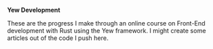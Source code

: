 **Yew Development**

These are the progress I make through an online course on Front-End development with Rust using the Yew framework. 
I might create some articles out of the code I push here. 
